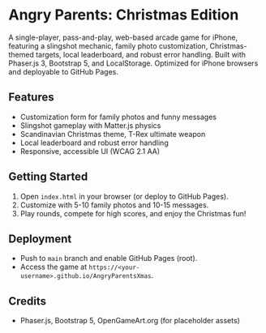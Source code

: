 # Angry Parents: Christmas Edition

A single-player, pass-and-play, web-based arcade game for iPhone, featuring a slingshot mechanic, family photo customization, Christmas-themed targets, local leaderboard, and robust error handling. Built with Phaser.js 3, Bootstrap 5, and LocalStorage. Optimized for iPhone browsers and deployable to GitHub Pages.

## Features
- Customization form for family photos and funny messages
- Slingshot gameplay with Matter.js physics
- Scandinavian Christmas theme, T-Rex ultimate weapon
- Local leaderboard and robust error handling
- Responsive, accessible UI (WCAG 2.1 AA)

## Getting Started
1. Open `index.html` in your browser (or deploy to GitHub Pages).
2. Customize with 5-10 family photos and 10-15 messages.
3. Play rounds, compete for high scores, and enjoy the Christmas fun!

## Deployment
- Push to `main` branch and enable GitHub Pages (root).
- Access the game at `https://<your-username>.github.io/AngryParentsXmas`.

## Credits
- Phaser.js, Bootstrap 5, OpenGameArt.org (for placeholder assets)
